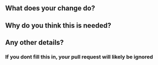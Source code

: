 ## What does your change do? 



## Why do you think this is needed? 



## Any other details?




### If you dont fill this in, your pull request will likely be ignored
